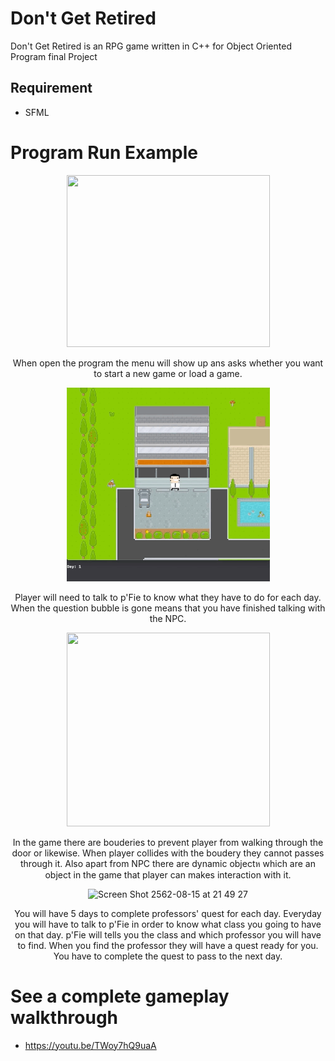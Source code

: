 # Don't Get Retired
Don't Get Retired is an RPG game written in C++ for Object Oriented Program final Project

## Requirement
- SFML

# Program Run Example
<div align="center">
  <img src="https://github.com/bbkbbbk/DontgetRetired/blob/master/demo/menu.gif" width="325" height="275" />
  <p>When open the program the menu will show up ans asks whether you want to start a new game or load a game.</p>
  
  <img src="https://github.com/bbkbbbk/DontgetRetired/blob/master/demo/talking.gif" width="325" height="310" />
  <p>Player will need to talk to p'Fie to know what they have to do for each day. When the question bubble is gone means that you have finished talking with the NPC.</p>
  
  <img src="https://github.com/bbkbbbk/DontgetRetired/blob/master/demo/colliding.gif" width="325" height="310" />
  <p>In the game there are bouderies to prevent player from walking through the door or likewise. When player collides with the boudery they cannot passes through it. Also apart from NPC there are dynamic objectห which are an object in the game that player can makes interaction with it.</p>
  
  <img width="601" alt="Screen Shot 2562-08-15 at 21 49 27" src="https://user-images.githubusercontent.com/47117776/63103133-bc87bf00-bfa6-11e9-88f1-8a980cd17a36.png">
  <p>You will have 5 days to complete professors' quest for each day. Everyday you will have to talk to p'Fie in order to know what class you going to have on that day. p'Fie will tells you the class and which professor you will have to find. When you find the professor they will have a quest ready for you. You have to complete the quest to pass to the next day.</p>
</div>

 # See a complete gameplay walkthrough
 - https://youtu.be/TWoy7hQ9uaA
